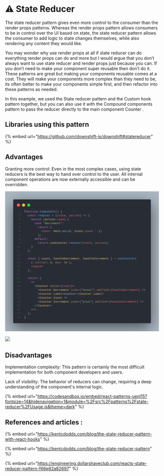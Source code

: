 # ⚠ State Reducer

The state reducer pattern gives even more control to the consumer than the render props patterns. Whereas the render props pattern allows consumers to be in control over the UI based on state, the state reducer pattern allows the consumer to add logic to state changes themselves, while also rendering any content they would like.

You may wonder why use render props at all if state reducer can do everything render props can do and more but I would argue that you don’t always want to use state reducer and render props just because you can. If you don’t need to make your component super reusable then don’t do it. These patterns are great but making your components reusable comes at a cost. They will make your components more complex than they need to be, its often better to make your components simple first, and then refactor into these patterns as needed.



In this example, we used the State reducer pattern and the Custom hook pattern together, but you can also use it with the Compound components pattern to pass the reducer directly to the main component Counter .

## Libraries using this pattern&#x20;

{% embed url="https://github.com/downshift-js/downshift#statereducer" %}

## Advantages

Granting more control: Even in the most complex cases, using state reducers is the best way to hand over control to the user. All internal component operations are now externally accessible and can be overridden.

![](<../../.gitbook/assets/gate (1).png>)

&#x20;

![ ](https://blog.kakaocdn.net/dn/cdhpp5/btrh93G47Eu/Mk2tSYN6Jaw1gBgcwHuL11/img.png)

## Disadvantages

Implementation complexity: This pattern is certainly the most difficult implementation for both component developers and users.

Lack of visibility: The behavior of reducers can change, requiring a deep understanding of the component's internal logic.

{% embed url="https://codesandbox.io/embed/react-patterns-uenl15?fontsize=14&hidenavigation=1&module=%2Fsrc%2Fpatterns%2Fstate-reducer%2FUsage.js&theme=dark" %}

## &#x20;References and articles :

{% embed url="https://kentcdodds.com/blog/the-state-reducer-pattern-with-react-hooks" %}

{% embed url="https://kentcdodds.com/blog/the-state-reducer-pattern" %}

{% embed url="https://engineering.dollarshaveclub.com/reacts-state-reducer-pattern-f66e82a82697" %}
